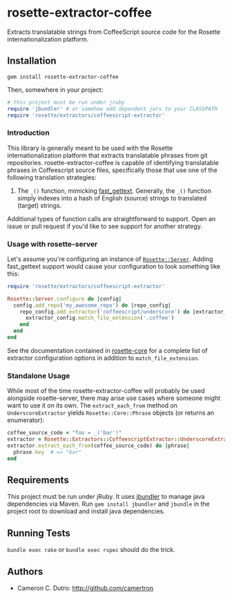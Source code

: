 rosette-extractor-coffee
========================

Extracts translatable strings from CoffeeScript source code for the Rosette internationalization platform.

## Installation

`gem install rosette-extractor-coffee`

Then, somewhere in your project:

```ruby
# this project must be run under jruby
require 'jbundler' # or somehow add dependent jars to your CLASSPATH
require 'rosette/extractors/coffeescript-extractor'
```

### Introduction

This library is generally meant to be used with the Rosette internationalization platform that extracts translatable phrases from git repositories. rosette-extractor-coffee is capable of identifying translatable phrases in Coffeescript source files, specifically those that use one of the following translation strategies:

1. The `_()` function, mimicking [fast_gettext](https://github.com/grosser/fast_gettext). Generally, the `_()` function simply indexes into a hash of English (source) strings to translated (target) strings.

Additional types of function calls are straightforward to support. Open an issue or pull request if you'd like to see support for another strategy.

### Usage with rosette-server

Let's assume you're configuring an instance of [`Rosette::Server`](https://github.com/rosette-proj/rosette-server). Adding fast_gettext support would cause your configuration to look something like this:

```ruby
require 'rosette/extractors/coffeescript-extractor'

Rosette::Server.configure do |config|
  config.add_repo('my_awesome_repo') do |repo_config|
    repo_config.add_extractor('coffeescript/underscore') do |extractor_config|
      extractor_config.match_file_extension('.coffee')
    end
  end
end
```

See the documentation contained in [rosette-core](https://github.com/rosette-proj/rosette-core) for a complete list of extractor configuration options in addition to `match_file_extension`.

### Standalone Usage

While most of the time rosette-extractor-coffee will probably be used alongside rosette-server, there may arise use cases where someone might want to use it on its own. The `extract_each_from` method on `UnderscoreExtractor` yields `Rosette::Core::Phrase` objects (or returns an enumerator):

```ruby
coffee_source_code = "foo = _('bar')"
extractor = Rosette::Extractors::CoffeescriptExtractor::UnderscoreExtractor.new
extractor.extract_each_from(coffee_source_code) do |phrase|
  phrase.key  # => "bar"
end
```

## Requirements

This project must be run under jRuby. It uses [jbundler](https://github.com/mkristian/jbundler) to manage java dependencies via Maven. Run `gem install jbundler` and `jbundle` in the project root to download and install java dependencies.

## Running Tests

`bundle exec rake` or `bundle exec rspec` should do the trick.

## Authors

* Cameron C. Dutro: http://github.com/camertron
